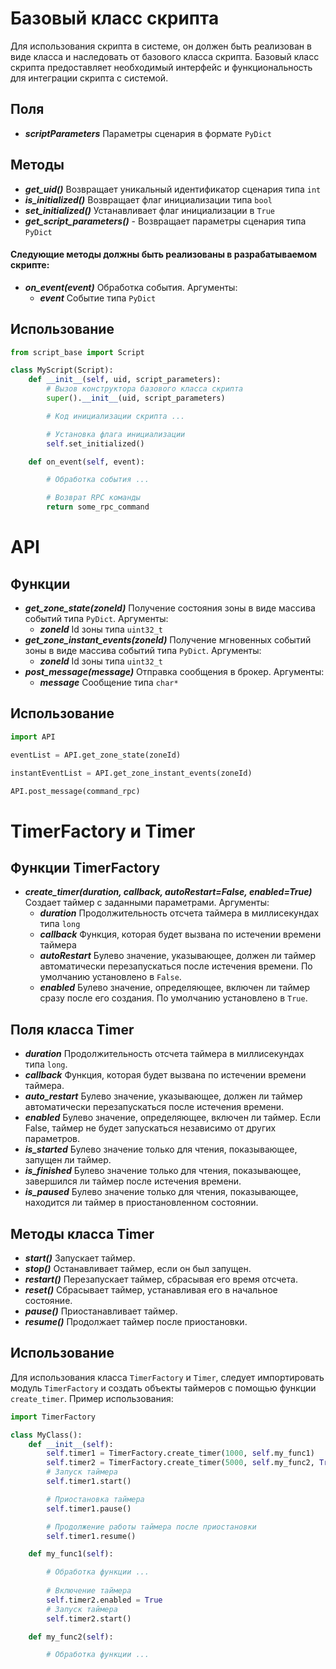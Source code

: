 # Базовый класс скрипта

Для использования скрипта в системе, он должен быть реализован в виде класса и наследовать от базового класса скрипта. Базовый класс скрипта предоставляет необходимый интерфейс и функциональность для интеграции скрипта с системой.

## Поля

- ***scriptParameters*** Параметры сценария в формате `PyDict`

## Методы

- ***get_uid()*** Возвращает уникальный идентификатор сценария типа `int`
- ***is_initialized()*** Возвращает флаг инициализации типа `bool`
- ***set_initialized()*** Устанавливает флаг инициализации в `True`
- ***get_script_parameters()*** - Возвращает параметры сценария типа `PyDict`

#### Следующие методы должны быть реализованы в разрабатываемом скрипте:
- ***on_event(event)*** Обработка события. Аргументы:
  - ***event*** Событие типа `PyDict`

## Использование

```python
from script_base import Script

class MyScript(Script):
    def __init__(self, uid, script_parameters):
        # Вызов конструктора базового класса скрипта
        super().__init__(uid, script_parameters)

        # Код инициализации скрипта ...

        # Установка флага инициализации
        self.set_initialized()

    def on_event(self, event):

        # Обработка события ...

        # Возврат RPC команды
        return some_rpc_command
```

# API

## Функции

- ***get_zone_state(zoneId)*** Получение состояния зоны в виде массива событий типа `PyDict`. Аргументы:
    - ***zoneId*** Id зоны типа `uint32_t`
- ***get_zone_instant_events(zoneId)*** Получение мгновенных событий зоны в виде массива событий типа `PyDict`. Аргументы:
    - ***zoneId*** Id зоны типа `uint32_t`
- ***post_message(message)*** Отправка сообщения в брокер. Аргументы:
    - ***message*** Сообщение типа `char*`

## Использование

```python
import API

eventList = API.get_zone_state(zoneId)

instantEventList = API.get_zone_instant_events(zoneId)

API.post_message(command_rpc)
```

# TimerFactory и Timer

## Функции TimerFactory

- ***create_timer(duration, callback, autoRestart=False, enabled=True)*** Создает таймер с заданными параметрами. Аргументы:
    - ***duration*** Продолжительность отсчета таймера в миллисекундах типа `long`
    - ***callback*** Функция, которая будет вызвана по истечении времени таймера
    - ***autoRestart*** Булево значение, указывающее, должен ли таймер автоматически перезапускаться после истечения времени. По умолчанию установлено в `False`.
    - ***enabled*** Булево значение, определяющее, включен ли таймер сразу после его создания. По умолчанию установлено в `True`.

## Поля класса Timer
- ***duration*** Продолжительность отсчета таймера в миллисекундах типа `long`.
- ***callback*** Функция, которая будет вызвана по истечении времени таймера.
- ***auto_restart*** Булево значение, указывающее, должен ли таймер автоматически перезапускаться после истечения времени.
- ***enabled*** Булево значение, определяющее, включен ли таймер. Если False, таймер не будет запускаться независимо от других параметров.
- ***is_started*** Булево значение только для чтения, показывающее, запущен ли таймер.
- ***is_finished*** Булево значение только для чтения, показывающее, завершился ли таймер после истечения времени.
- ***is_paused*** Булево значение только для чтения, показывающее, находится ли таймер в приостановленном состоянии.

## Методы класса Timer
- ***start()*** Запускает таймер.
- ***stop()*** Останавливает таймер, если он был запущен.
- ***restart()*** Перезапускает таймер, сбрасывая его время отсчета.
- ***reset()*** Сбрасывает таймер, устанавливая его в начальное состояние.
- ***pause()*** Приостанавливает таймер.
- ***resume()*** Продолжает таймер после приостановки.

## Использование

Для использования класса `TimerFactory` и `Timer`, следует импортировать модуль `TimerFactory` и создать объекты таймеров с помощью функции `create_timer`. Пример использования:
        
```python
import TimerFactory

class MyClass():
    def __init__(self):
        self.timer1 = TimerFactory.create_timer(1000, self.my_func1)
        self.timer2 = TimerFactory.create_timer(5000, self.my_func2, True, False)
        # Запуск таймера
        self.timer1.start()

        # Приостановка таймера
        self.timer1.pause()

        # Продолжение работы таймера после приостановки
        self.timer1.resume()

    def my_func1(self):

        # Обработка функции ...
        
        # Включение таймера
        self.timer2.enabled = True
        # Запуск таймера
        self.timer2.start()

    def my_func2(self):

        # Обработка функции ...
```
